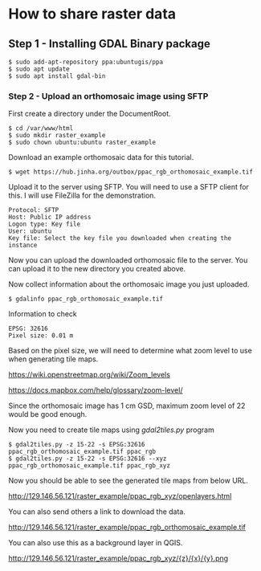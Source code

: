 # How to share raster data

## Step 1 - Installing GDAL Binary package

```
$ sudo add-apt-repository ppa:ubuntugis/ppa
$ sudo apt update
$ sudo apt install gdal-bin
```

### Step 2 - Upload an orthomosaic image using SFTP

First create a directory under the DocumentRoot.

```
$ cd /var/www/html
$ sudo mkdir raster_example
$ sudo chown ubuntu:ubuntu raster_example
```

Download an example orthomosaic data for this tutorial.

```
$ wget https://hub.jinha.org/outbox/ppac_rgb_orthomosaic_example.tif
```

Upload it to the server using SFTP. You will need to use a SFTP client for this. I will use FileZilla for the demonstration.

```
Protocol: SFTP
Host: Public IP address
Logon type: Key file
User: ubuntu
Key file: Select the key file you downloaded when creating the instance
```

Now you can upload the downloaded orthomosaic file to the server. You can upload it to the new directory you created above. 

Now collect information about the orthomosaic image you just uploaded. 

```
$ gdalinfo ppac_rgb_orthomosaic_example.tif
```

Information to check

```
EPSG: 32616
Pixel size: 0.01 m
```

Based on the pixel size, we will need to determine what zoom level to use when generating tile maps.

https://wiki.openstreetmap.org/wiki/Zoom_levels

https://docs.mapbox.com/help/glossary/zoom-level/

Since the orthomosaic image has 1 cm GSD, maximum zoom level of 22 would be good enough.

Now you need to create tile maps using *gdal2tiles.py* program

```
$ gdal2tiles.py -z 15-22 -s EPSG:32616 ppac_rgb_orthomosaic_example.tif ppac_rgb
$ gdal2tiles.py -z 15-22 -s EPSG:32616 --xyz ppac_rgb_orthomosaic_example.tif ppac_rgb_xyz
```

Now you should be able to see the generated tile maps from below URL.

http://129.146.56.121/raster_example/ppac_rgb_xyz/openlayers.html

You can also send others a link to download the data.

http://129.146.56.121/raster_example/ppac_rgb_orthomosaic_example.tif

You can also use this as a background layer in QGIS.

http://129.146.56.121/raster_example/ppac_rgb_xyz/{z}/{x}/{y}.png


